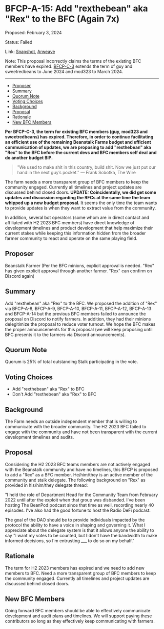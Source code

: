 # BFCP-A-15: Add "rexthebean" aka "Rex" to the BFC (Again 7x)

Proposed: February 3, 2024

Status: Failed

Link: [Snapshot](https://snapshot.org/#/beanstalkfarms.eth/proposal/0xde5a3ec7057b6250a145240d61c10aaac2117f790bb39229ba074c66580225c8), [Arweave](https://arweave.net/-bpzURP760lY-CUS3OFEnUkdXEpE0q9e_OAuFZvSFBI)

Note: This proposal incorrectly claims the terms of the existing BFC members have expired. [BFCP-C-3](https://arweave.net/jAKE7eYNIqJOGVsbG5xU8EZDQPKCCXIipFzJo02tMys) extends the term of guy and sweetredbeans to June 2024 and mod323 to March 2024.

---

- [Proposer](#proposer)
- [Summary](#summary)
- [Quorum Note](#quorum-note)
- [Voting Choices](#voting-choices)
- [Background](#background)
- [Proposal](#proposal)
- [Rationale](#rationale)
- [New BFC Members](#new-bfc-members)

**Per BFCP-C-3, the term for existing BFC members (guy, mod323 and sweetredbeans) has expired. Therefore, in order to continue facilitating an efficient use of the remaining Beanstalk Farms budget and efficient communication of updates, we are proposing to add "rexthebean" aka "Rex" to the BFC before the current devs and BFC members self deal and do another budget BIP.**


> "We used to make shit in this country, build shit. Now we just put our hand in the next guy’s pocket.” — Frank Sobotka, The Wire

The farm needs a more transparent group of BFC members to keep the community engaged. Currently all timelines and project updates are discussed behind closed doors. **UPDATE: Coincidentally, we did get some updates and discussion regarding the RFCs at the same time the team whipped up a new budget proposal.** It seems the only time the team wants to provide updates is when they want to extract value from the community.

In addition, several bot operators (some whom are in direct contact and affiliated with H2 2023 BFC members) have direct knowledge of development timelines and product development that help maximize their current stakes while keeping this information hidden from the broader farmer community to react and operate on the same playing field.

## Proposer
Beanstalk Farmer (Per the BFC minions, explicit approval is needed. "Rex" has given explicit approval through another farmer. "Rex" can confirm on Discord again)

## Summary
Add "rexthebean" aka "Rex" to the BFC. We proposed the addition of "Rex" via BFCP-A-8, BFCP-A-9, BFCP-A-10, BFCP-A-11, BFCP-A-12, BFCP-A-13 and BFCP-A-14 but the previous BFC members failed to announce the proposal on Discord to notify farmers. In addition, they had their minions delegitimize the proposal to reduce voter turnout. We hope the BFC makes the proper announcements for this proposal (we will keep proposing until BFC presents it to the farmers via Discord announcements).

## Quorum Note
Quorum is 25% of total outstanding Stalk participating in the vote.

## Voting Choices
- Add "rexthebean" aka "Rex" to BFC
- Don't Add "rexthebean" aka "Rex" to BFC

## Background
The Farm needs an outside independent member that is willing to communicate with the broader community. The H2 2023 BFC failed to engage with the community and have not been transparent with the current development timelines and audits.

## Proposal
Considering the H2 2023 BFC teams members are not actively engaged with the Beanstalk community and have no timelines, this BFCP is proposed to add a "Rex" as a BFC member. He/him/they is an active member of the community and stalk delegate. The following background on "Rex" as provided in his/him/they delegate thread:

"I held the role of Department Head for the Community Team from February 2022 until after the exploit when that group was disbanded. I've been hosting The BeanPod podcast since that time as well, recording nearly 40 episodes. I've also had the good fortune to host the Radio DeFi podcast.

The goal of the DAO should be to provide individuals impacted by the protocol the ability to have a voice in shaping and governing it. What I appreciate about the delegate system is that it allows anyone the ability to say "I want my votes to be counted, but I don't have the bandwidth to make informed decisions, so I'm entrusting ___ to do so on my behalf."

## Rationale
The term for H2 2023 members has expired and we need to add new members to BFC. Need a more transparent group of BFC members to keep the community engaged. Currently all timelines and project updates are discussed behind closed doors.

## New BFC Members
Going forward BFC members should be able to effectively communicate development and audit plans and timelines. We will support paying these contributors so long as they effectively keep communicating with farmers.
